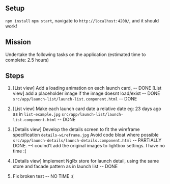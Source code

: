 ## Setup

`npm install`
`npm start`,
navigate to `http://localhost:4200/`, and it should work!

## Mission

Undertake the following tasks on the application
(estimated time to complete: 2.5 hours)

## Steps

1. [List view] Add a loading animation on each launch card, -- DONE
   [List view] add a placeholder image if the image doesnt load/exist -- DONE
   `src/app/launch-list/launch-list.component.html` -- DONE

2. [List view] Make each launch card date a relative date eg: 23 days ago as in `list-example.jpg` 
   `src/app/launch-list/launch-list.component.html` -- DONE

3. [Details view] Develop the details screen to fit the wireframe specification `details-wireframe.jpg` 
   Avoid code bloat where possible
   `src/app/launch-details/launch-details.component.html` -- PARTIALLY DONE. --I coulnd't add the original images to lightbox settings. I have no time :(

4. [Details view] Implement NgRx store for launch detail, using the same store and facade pattern as in launch list -- DONE

5. Fix broken test -- NO TIME :(

